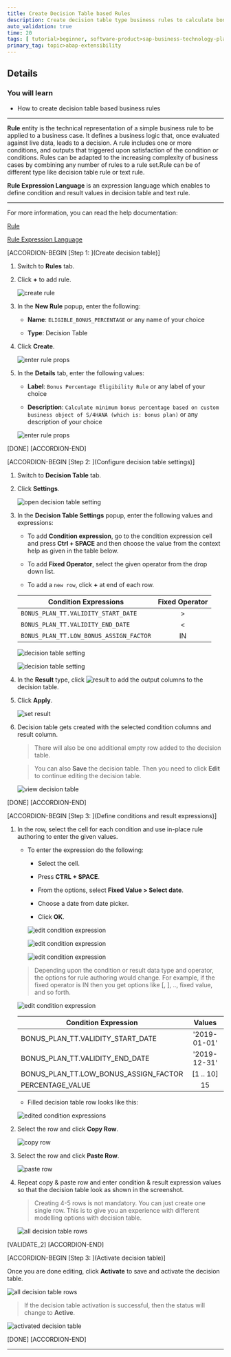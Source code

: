 ```yaml
---
title: Create Decision Table based Rules
description: Create decision table type business rules to calculate bonus percentage based on eligibility dates and assignment factor of bonus plan custom business object.
auto_validation: true
time: 20
tags: [ tutorial>beginner, software-product>sap-business-technology-platform, topic>abap-extensibility, software-product>sap-s-4hana-cloud]
primary_tag: topic>abap-extensibility
---
```


## Details
### You will learn
  - How to create decision table based business rules

---
**Rule** entity is the technical representation of a simple business rule to be applied to a business case. It defines a business logic that, once evaluated against live data, leads to a decision. A rule includes one or more conditions, and outputs that triggered upon satisfaction of the condition or conditions. Rules can be adapted to the increasing complexity of business cases by combining any number of rules to a rule set.Rule can be of different type like decision table rule or text rule.

**Rule Expression Language** is an expression language which enables to define condition and result values in decision table and text rule.

---
For more information, you can read the help documentation:

[Rule](https://help.sap.com/viewer/9d7cfeaba766433eaea8a29fdb8a688c/Cloud/en-US/175ecee7ffcd4b8f831df11f74d8c130.html)

[Rule Expression Language](https://help.sap.com/viewer/9d7cfeaba766433eaea8a29fdb8a688c/Cloud/en-US/0f73cd85e5f04e0ea77486109ee97964.html)

[ACCORDION-BEGIN [Step 1: ](Create decision table)]

1.	Switch to **Rules** tab.

2.  Click **+** to add rule.

    ![create rule](createrule.png)

3. In the **New Rule** popup, enter the following:

    - **Name**: `ELIGIBLE_BONUS_PERCENTAGE` or any name of your choice

    - **Type**: Decision Table

4. Click **Create**.

    ![enter rule props](ruleprops1.png)

5. In the **Details** tab, enter the following values:

    - **Label**: `Bonus Percentage Eligibility Rule` or any label of your choice

    - **Description**: `Calculate minimum bonus percentage based on custom business object of S/4HANA (which is: bonus plan)` or any description of your choice

    ![enter rule props](ruleprops2.png)

[DONE]
[ACCORDION-END]

[ACCORDION-BEGIN [Step 2: ](Configure decision table settings)]

1.	Switch to **Decision Table** tab.

2.	Click **Settings**.

    ![open decision table setting](opendtsettings.png)

3.	In the **Decision Table Settings** popup, enter the following values and expressions:

    - To add **Condition expression**, go to the condition expression cell and press **Ctrl + SPACE** and then choose the value from the context help as given in the table below.

    - To add **Fixed Operator**, select the given operator from the drop down list.

    - To add a `new row`, click **+** at end of each row.

    | Condition Expressions                  | Fixed Operator   |
    | ---------------------------------------|:----------------:|
    | `BONUS_PLAN_TT.VALIDITY_START_DATE`      |      >           |
    | `BONUS_PLAN_TT.VALIDITY_END_DATE`        |      <           |
    | `BONUS_PLAN_TT.LOW_BONUS_ASSIGN_FACTOR`  |      IN          |

    ![decision table setting](dtsettings1.png)


    ![decision table setting](dtsettings2.png)

4. In the **Result** type, click ![result](result.png) to add the output columns to the decision table.

5.	Click **Apply**.

    ![set result](dtresult.png)

6. Decision table gets created with the selected condition columns and result column.

    > There will also be one additional empty row added to the decision table.

    > You can also **Save** the decision table. Then you need to click **Edit** to continue editing the decision table.  

      ![view decision table](viewdecisiontable.png)

[DONE]
[ACCORDION-END]

[ACCORDION-BEGIN [Step 3: ](Define conditions and result expressions)]

1. In the row, select the cell for each condition and use in-place rule authoring to enter the given values.

    - To enter the expression do the following:

        - Select the cell.

        - Press **CTRL + SPACE**.

        - From the options, select **Fixed Value > Select date**.

        - Choose a date from date picker.

        - Click **OK**.

        ![edit condition expression](dtcelledit1.png)

        ![edit condition expression](dtcelledit2.png)

        ![edit condition expression](dtcelledit3.png)

    > Depending upon the condition or result data type and operator, the options for rule authoring would change. For example, if the fixed operator is IN then you get options like [, ], .., fixed value, and so forth.

    ![edit condition expression](dtcelledit4.png)


    | Condition Expression           | Values   |
    | ---------------------------------------|:----------------:|
    | BONUS_PLAN_TT.VALIDITY_START_DATE      |  '2019-01-01'    |
    | BONUS_PLAN_TT.VALIDITY_END_DATE        |  '2019-12-31'    |
    | BONUS_PLAN_TT.LOW_BONUS_ASSIGN_FACTOR  |  [1 .. 10]       |
    | PERCENTAGE_VALUE                       |   15             |

    - Filled decision table row looks like this:

    ![edited condition expressions](dtcelleditcompleted.png)

2. Select the row and click **Copy Row**.

    ![copy row](copyrow.png)

3. Select the row and click **Paste Row**.

    ![paste row](pasterow.png)

4. Repeat copy & paste row and enter condition & result expression values so that the decision table look as shown in the screenshot.

    > Creating 4-5 rows is not mandatory. You can just create one single row. This is to give you an experience with different modelling options with decision table.

    ![all decision table rows](completeddt.png)

[VALIDATE_2]
[ACCORDION-END]

[ACCORDION-BEGIN [Step 3: ](Activate decision table)]

Once you are done editing, click **Activate** to save and activate the decision table.

![all decision table rows](activatedt.png)

> If the decision table activation is successful, then the status will change to **Active**.

![activated decision table](activateddt.png)

[DONE]
[ACCORDION-END]

---
